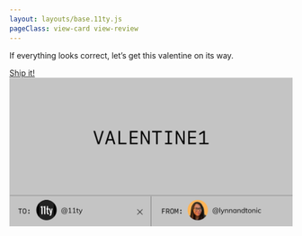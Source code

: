 ```yaml
---
layout: layouts/base.11ty.js
pageClass: view-card view-review 
---
```



<main class="container">
  <div class="content">
    <section class="cta">
      <p>If everything looks correct, let’s get this valentine on its way.</p>
      <a href="/share" class="button">Ship it!</a>
    </section>
    <img src="/img/valentine-with-recipient.svg"  alt="" class="valentine" />
  </div>
</main>
